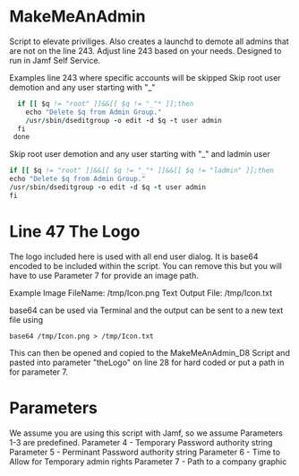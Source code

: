 # MakeMeAnAdmin

Script to elevate priviliges. Also creates a launchd to demote all admins that are not on the line 243. Adjust line 243 based on your needs. Designed to run in Jamf Self Service.

Examples line 243 where specific accounts will be skipped
Skip root user demotion and any user starting with "_"
```for q in ${GRPMembers[@]};do
  if [[ $q != "root" ]]&&[[ $q != "_"* ]];then
    echo "Delete $q from Admin Group."
    /usr/sbin/dseditgroup -o edit -d $q -t user admin
  fi
 done
```

Skip root user demotion and any user starting with "_" and ladmin user
```for q in ${GRPMembers[@]};do
if [[ $q != "root" ]]&&[[ $q != "_"* ]]&&[[ $q != "ladmin" ]];then
echo "Delete $q from Admin Group."
/usr/sbin/dseditgroup -o edit -d $q -t user admin
fi
```

# Line 47 The Logo
The logo included here is used with all end user dialog. It is base64 encoded to be included within the script. You can remove this but you will have to use Parameter 7 for provide an image path.

Example
Image FileName: /tmp/Icon.png
Text Output File: /tmp/Icon.txt

base64 can be used via Terminal and the output can be sent to a new text file using

`base64 /tmp/Icon.png > /tmp/Icon.txt`

This can then be opened and copied to the MakeMeAnAdmin_D8 Script and pasted into parameter "theLogo" on line 28 for hard coded or put a path in for parameter 7.

# Parameters
We assume you are using this script with Jamf, so we assume Parameters 1-3 are predefined.
Parameter 4 - Temporary Password authority string
Parameter 5 - Perminant Password authority string
Parameter 6 - Time to Allow for Temporary admin rights
Parameter 7 - Path to a company graphic


